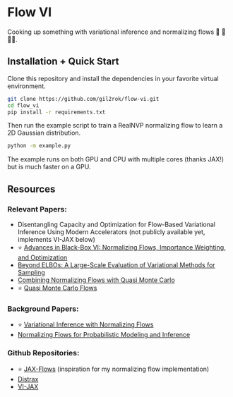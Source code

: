 # Flow VI

Cooking up something with variational inference and normalizing flows :robot: :repeat: :cook:.

## Installation + Quick Start

Clone this repository and install the dependencies in your favorite virtual environment.

```bash
git clone https://github.com/gil2rok/flow-vi.git
cd flow_vi
pip install -r requirements.txt
```

Then run the example script to train a RealNVP normalizing flow to learn a 2D Gaussian distribution. 

```bash
python -m example.py
```

The example runs on both GPU and CPU with multiple cores (thanks JAX!) but is much faster on a GPU.

## Resources

### Relevant Papers:
- Disentangling Capacity and Optimization for Flow-Based Variational Inference Using Modern Accelerators (not publicly available yet, implements VI-JAX below)
- :star: [Advances in Black-Box VI: Normalizing Flows, Importance Weighting, and Optimization](https://arxiv.org/abs/2006.10343)
- [Beyond ELBOs: A Large-Scale Evaluation of Variational Methods for Sampling](https://arxiv.org/abs/2406.07423)
- [Combining Normalizing Flows with Quasi Monte Carlo](https://arxiv.org/pdf/2401.05934)
-  :star: [Quasi Monte Carlo Flows](https://ml.cs.uni-kl.de/publications/2018/NeurIPS18_BDL_Quasi_Monte_Carlo_Flows.pdf)

### Background Papers:
- :star: [Variational Inference with Normalizing Flows](https://arxiv.org/abs/1505.05770)
- [Normalizing Flows for Probabilistic Modeling and Inference](https://arxiv.org/abs/1912.02762)

### Github Repositories:
- :star: [JAX-Flows](https://github.com/ChrisWaites/jax-flows) (inspiration for my normalizing flow implementation)
- [Distrax](https://github.com/google-deepmind/distrax)
- [VI-JAX](https://github.com/abhiagwl/vijax)